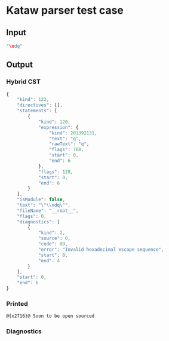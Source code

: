 # Kataw parser test case

## Input

`````js
"\xdq"
`````

## Output

### Hybrid CST

```javascript
{
    "kind": 122,
    "directives": [],
    "statements": [
        {
            "kind": 120,
            "expression": {
                "kind": 201392131,
                "text": "q",
                "rawText": "q",
                "flags": 768,
                "start": 0,
                "end": 6
            },
            "flags": 128,
            "start": 0,
            "end": 6
        }
    ],
    "isModule": false,
    "text": "\"\\xdq\"",
    "fileName": "__root__",
    "flags": 0,
    "diagnostics": [
        {
            "kind": 2,
            "source": 0,
            "code": 89,
            "error": "Invalid hexadecimal escape sequence",
            "start": 0,
            "end": 4
        }
    ],
    "start": 0,
    "end": 6
}
```

### Printed

```javascript
@{x2716}@ Soon to be open sourced
```

### Diagnostics

```javascript

```

